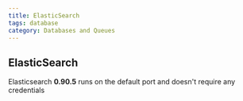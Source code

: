 ```yaml
---
title: ElasticSearch
tags: database
category: Databases and Queues
---
```


## ElasticSearch

Elasticsearch **0.90.5** runs on the default port and doesn't require any credentials
